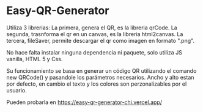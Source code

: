 # Easy-QR-Generator

Utiliza 3 librerias:
La primera, genera el QR, es la libreria qrCode.
La segunda, trasnforma el qr en un canvas, es la libreria html2canvas.
La tercera, fileSaver, permite descargar el qr como imagen en formato ".png".

No hace falta instalar ninguna dependencia ni paquete, solo utiliza JS vanilla, HTML 5 y Css.

Su funcionamiento se basa en generar un código QR utilizando el comando new QRCode() y pasandole los parámetros necesarios. Ancho y alto estan por defecto, en cambio el texto y los colores son perzonalizables por el usuario.

Pueden probarla en https://easy-qr-generator-chi.vercel.app/

